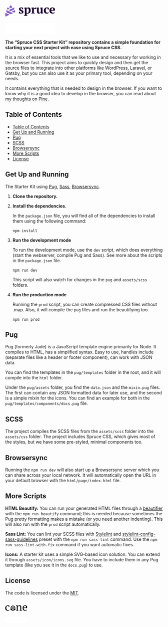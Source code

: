 <p>
  <a href="https://sprucecss.com/#gh-light-mode-only">
    <br/>
    <img src="./.github/spruce-logo-dark.svg" alt="Spruce CSS" width="160">
    <br/>
  </a>
  <a href="https://sprucecss.com/#gh-dark-mode-only">
    <br/>
    <img src="./.github/spruce-logo-light.svg" alt="Spruce CSS" width="160">
    <br/>
  </a>
</p>

**The “Spruce CSS Starter Kit” repository contains a simple foundation for starting your next project with ease using Spruce CSS.**

It is a mix of essential tools that we like to use and necessary for working in the browser fast. This project aims to quickly design and then get the source files to integrate into other platforms like WordPress, Laravel, or Gatsby, but you can also use it as your primary tool, depending on your needs.

It contains everything that is needed to design in the browser. If you want to know why it is a good idea to develop in the browser, you can read about [my thoughts on Pine](https://pineco.de/designing-in-the-browser/).

## Table of Contents

- [Table of Contents](#table-of-contents)
- [Get Up and Running](#get-up-and-running)
- [Pug](#pug)
- [SCSS](#scss)
- [Browsersync](#browsersync)
- [More Scripts](#more-scripts)
- [License](#license)

## Get Up and Running

The Starter Kit using [Pug](#pug), [Sass](#sass), [Browsersync](#browsersync).

1. **Clone the repository.**

2. **Install the dependencies.**

    In the `package.json` file, you will find all of the dependencies to install them using the following command:

    ```shell
    npm install
    ```

3. **Run the development mode**

    To run the development mode, use the `dev` script, which does everything (start the webserver, compile Pug and Sass). See more about the scripts in the `package.json` file.

    ```shell
    npm run dev
    ```

    This script will also watch for changes in the `pug` and `assets/scss` folders.

4. **Run the production mode**

    Running the `prod` script, you can create compressed CSS files without .map. Also, it will compile the `pug` files and run the beautifying too.

    ```shell
    npm run prod
    ```

## Pug

Pug (formerly Jade) is a JavaScript template engine primarily for Node. It compiles to HTML, has a simplified syntax. Easy to use, handles include (separate files like a header or footer component), can work with JSON data.

You can find the templates in the `pug/templates` folder in the root, and it will compile into the `html` folder.

Under the `pug/assets` folder, you find the `data.json` and the `mixin.pug` files. The first can contain any JSON formatted data for later use, and the second is a simple mixin for the icons. You can find an example for both in the `pug/templates/components/docs.pug` file.

## SCSS

The project compiles the SCSS files from the `assets/scss` folder into the `assets/css` folder. The project includes Spruce CSS, which gives most of the styles, but we have some pre-styled, minimal components too.

## Browsersync

Running the `npm run dev` will also start up a Browsersync server which you can share across your local network. It will automatically open the URL in your default browser with the `html/page/index.html` file.

## More Scripts

**HTML Beautify:** You can run your generated HTML files through a [beautifier](https://www.npmjs.com/package/js-beautify) with the `npm run beautify` command; this is needed because sometimes the Pug pretty formatting makes a mistake (or you need another indenting). This will also run with the `prod` script automatically.

**Sass Lint:** You can lint your SCSS files with [Stylelint](https://stylelint.io/) and [stylelint-config-sass-guidelines](https://github.com/bjankord/stylelint-config-sass-guidelines) preset with the `npm run sass-lint` command. Use the `npm run sass-lint-with-fix` command if you want automatic fixes.

**Icons:** A starter kit uses a simple SVG-based icon solution. You can extend it through `assets/icon/icons.svg` file. You have to include them in any Pug template (like you see it in the `docs.pug`) to use.

## License

The code is licensed under the [MIT](LICENSE).

<p>
  <a href="https://conedevelopment.com/#gh-light-mode-only">
    <br/>
    <img src="./.github/cone-logo-dark.svg" alt="Cone Development" width="70">
    <br/>
  </a>
  <a href="https://conedevelopment.com/#gh-dark-mode-only">
    <br/>
    <img src="./.github/cone-logo-light.svg" alt="Cone Development" width="70">
    <br/>
  </a>
</p>
